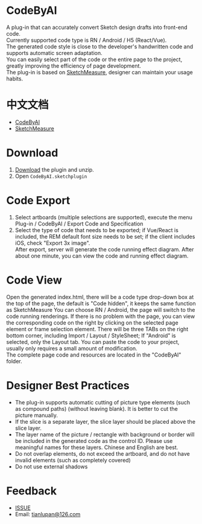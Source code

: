 # CodeByAI
A plug-in that can accurately convert Sketch design drafts into front-end code.  
Currently supported code type is RN / Android / H5 (React/Vue).  
The generated code style is close to the developer's handwritten code and supports automatic screen adaptation.   
You can easily select part of the code or the entire page to the project, greatly improving the efficiency of page development.  
The plug-in is based on [SketchMeasure](https://github.com/utom/sketch-measure), designer can maintain your usage habits.

# 中文文档
- [CodeByAI](https://github.com/laotian/CodeByAI/wiki/CodeByAI中文使用文档)
- [SketchMeasure](https://oursketch.com/plugin/sketch-measure)

# Download
1. [Download](https://github.com/laotian/CodeByAI/archive/master.zip) the plugin and unzip.
2. Open `CodeByAI.sketchplugin`

# Code Export
1. Select artboards (multiple selections are supported), execute the menu Plug-in / CodeByAI / Export Code and Specification
2. Select the type of code that needs to be exported; if Vue/React is included, the REM default font size needs to be set; if the client includes iOS, check "Export 3x image".  
After export, server will generate the code running effect diagram. After about one minute, you can view the code and running effect diagram. 

# Code View
Open the generated index.html, there will be a code type drop-down box at the top of the page, the default is "Code hidden", it keeps the same function as SketchMeasure
You can choose RN / Android, the page will switch to the code running renderings. If there is no problem with the page, you can view the corresponding code on the right by clicking on the selected page element or frame selection element.
There will be three TABs on the right bottom corner, including Import / Layout / StyleSheet; If "Android" is selected, only the Layout tab.
You can paste the code to your project, usually only requires a small amount of modification.  
The complete page code and resources are located in the "CodeByAI" folder.  


# Designer Best Practices
* The plug-in supports automatic cutting of picture type elements (such as compound paths) (without leaving blank). It is better to cut the picture manually.
* If the slice is a separate layer, the slice layer should be placed above the slice layer.
* The layer name of the picture / rectangle with background or border will be included in the generated code as the control ID. Please use meaningful names for these layers. Chinese and English are best.
* Do not overlap elements, do not exceed the artboard, and do not have invalid elements (such as completely covered)
* Do not use external shadows

# Feedback
- [ISSUE](https://github.com/laotian/CodeByAI/issues/new)
- Email: tianlupan@126.com
